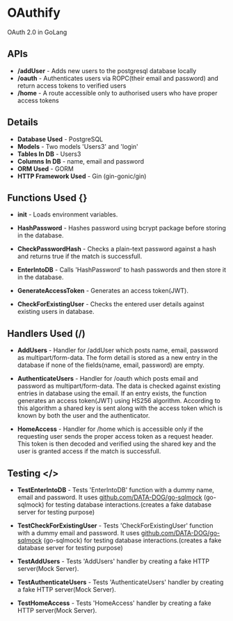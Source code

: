 # OAuthify

OAuth 2.0 in GoLang

## APIs

- **/addUser** - Adds new users to the postgresql database locally
- **/oauth** - Authenticates users via ROPC(their email and password) and return access tokens to verified users
- **/home** - A route accessible only to authorised users who have proper access tokens

## Details

- **Database Used** - PostgreSQL
- **Models** - Two models 'Users3' and 'login'
- **Tables In DB** - Users3
- **Columns In DB** - name, email and password
- **ORM Used** - GORM
- **HTTP Framework Used** - Gin (gin-gonic/gin)

## Functions Used {}

- **init** - Loads environment variables.

- **HashPassword** - Hashes password using bcrypt package before storing in the database.

- **CheckPasswordHash** - Checks a plain-text password against a hash and returns true if the match is successfull.

- **EnterIntoDB** - Calls 'HashPassword' to hash passwords and then store it in the database.

- **GenerateAccessToken** - Generates an access token(JWT).

- **CheckForExistingUser** - Checks the entered user details against existing users in database.

## Handlers Used (/)

- **AddUsers** - Handler for /addUser which posts name, email, password as multipart/form-data. The form detail is stored as a new entry in the database if none of the fields(name, email, password) are empty.

- **AuthenticateUsers** - Handler for /oauth which posts email and password as multipart/form-data. The data is checked against existing entries in database using the email. If an entry exists, the function generates an access token(JWT) using HS256 algorithm. According to this algorithm a shared key is sent along with the access token which is known by both the user and the authenticator.

- **HomeAccess** - Handler for /home which is accessible only if the requesting user sends the proper access token as a request header. This token is then decoded and verified using the shared key and the user is granted access if the match is successfull.

## Testing </>

- **TestEnterIntoDB** - Tests 'EnterIntoDB' function with a dummy name, email and password. It uses [github.com/DATA-DOG/go-sqlmock](https://github.com/DATA-DOG/go-sqlmock) (go-sqlmock) for testing database interactions.(creates a fake database server for testing purpose)

- **TestCheckForExistingUser** - Tests 'CheckForExistingUser' function with a dummy email and password. It uses [github.com/DATA-DOG/go-sqlmock](https://github.com/DATA-DOG/go-sqlmock) (go-sqlmock) for testing database interactions.(creates a fake database server for testing purpose)

- **TestAddUsers** - Tests 'AddUsers' handler by creating a fake HTTP server(Mock Server).

- **TestAuthenticateUsers** - Tests 'AuthenticateUsers' handler by creating a fake HTTP server(Mock Server).

- **TestHomeAccess** - Tests 'HomeAccess' handler by creating a fake HTTP server(Mock Server).
